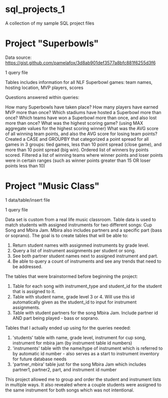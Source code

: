 # sql_projects_1
A collection of my sample SQL project files

# Project "Superbowls"
Data source: https://gist.github.com/pamelafox/3d8ab901def3577a8bfc881f6255d3f6

1 query file

Tables includes information for all NLF Superbowl games: team names, hosting location, MVP players, scores

Questions answered within queries:

How many Superbowls have taken place? 
How many players have earned MVP more than once? 
Which stadiums have hosted a Superbowl more than once?
Which teams have won a Superbowl more than once, and also lost more than once?
What was the highest scoring game? (using MAX aggregate values for the highest scoring winner)
What was the AVG score of all winning team points, and also the AVG score for losing team points?
Created a CASE and GROUPBY that categorized a point spread for all games in 3 groups: tied games, less than 10 point spread (close game), and more than 10 point spread (big win).
Ordered list of winners by points scored.
Filtered a list of winning teams where winner points and loser points were in certain ranges (such as winner points greater than 15 OR loser points less than 10) 

# Project "Music Class"

1 data/table/insert file

1 query file 

Data set is custom from a real life music classroom. Table data is used to match students with assigned instruments for two different songs: Cup Song and Mbira Jam. Mbira also includes partners and a specific part (bass or soprano). The goal is to create tables that will be able to: 

1. Return student names with assignmed instruments by grade level.
2. Query a list of instrument assignments per student or song.
3. See both partner student names next to assigned instrument and part.
4. Be able to query a count of instruments and see any trends that need to be addressed.

The tables that were brainstormed before beginning the project:
1. Table for each song with instrument_type and student_id for the student that is assigned to it. 
2. Table with student name, grade level 3 or 4. Will use this id automatically given as the student_id to input for instrument assignments.
3. Table with student partners for the song Mbira Jam. Include partner id AND part being played - bass or soprano.

Tables that I actually ended up using for the queries needed: 
1. 'students' table with name, grade level, instrument for cup song, instrument for mbira jam (by instrument table id numbers)
2. 'instruments' table with the name/type of instrument which is referred to by automatic id number - also serves as a start to instrument inventory for future database needs
3. 'partner_mbira' table just for the song Mbira Jam which includes partner1, partner2, part, and instrument id number 

This project allowed me to group and order the student and instrument lists in multiple ways. It also revealed where a couple students were assigned to the same instrument for both songs which was not intentional.
